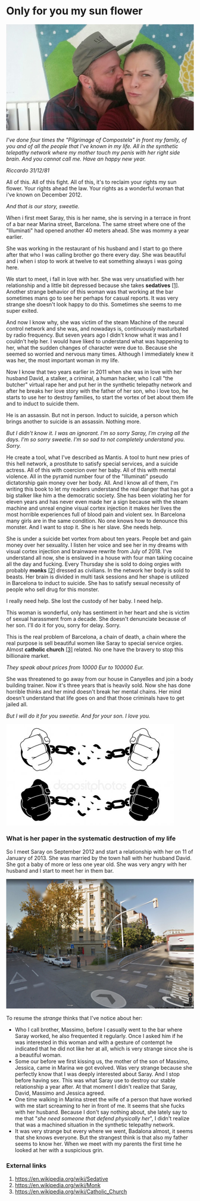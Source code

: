 # Only for you my sun flower

![my baby](../Images/IMG-20150309-WA0038.jpg)

*I've done four times the "Pilgrimage of Compostela" in front my family, of you and of all the people that I've known in my life. All in the synthetic telepathy network where my mother touch my penis with her right side brain. And you cannot call me. Have an happy new year.* 

*Riccardo 31/12/81*

All of this. All of this fight. All of this, it's to reclaim your rights my sun flower. Your rights ahead the law. Your rights as a wonderful woman that i've known on December 2012.

*And that is our story, sweetie.*

When i first meet Saray, this is her name, she is serving in a terrace in front of a bar near Marina street, Barcelona. The same street where one of the "Illuminati" had opened another 40 meters ahead. She was mommy a year earlier.

She was working in the restaurant of his husband and I start to go there after that who I was calling brother go there every day. She was beautiful and i when i stop to work at twelve to eat something always i was going here. 

We start to meet, i fall in love with her. She was very unsatisfied with her relationship and a little bit depressed because she takes **sedatives** [[1]](https://en.wikipedia.org/wiki/Sedative). Another strange behavior of this woman was that working at the bar sometimes mans go to see her perhaps for casual reports. It was very strange she doesn't look happy to do this. Sometimes she seems to me super exited. 

And now I know why, she was victim of the steam Machine of the neural control network and she was, and nowadays is, continuously masturbated by radio frequency. But seven years ago I didn't know what it was and I couldn't help her. I would have liked to understand what was happening to her, what the sudden changes of character were due to. Because she seemed so worried and nervous many times. Although I immediately knew it was her, the most important woman in my life.

Now I know that two years earlier in 2011 when she was in love with her husband David, a stalker, a criminal, a human hacker, who I call "the butcher" virtual rape her and put her in the synthetic telepathy network and after he breaks her love story with the father of her son, who i love too, he starts to use her to destroy families, to start the vortex of bet about them life and to induct to suicide them. 

He is an assassin. But not in person. Induct to suicide, a person which brings another to suicide is an assassin. Nothing more.

*But I didn't know it. I was an ignorant. I'm so sorry Saray, I'm crying all the days. I'm so sorry sweetie. I'm so sad to not completely understand you. Sorry.* 

He create a tool, what I've described as Mantis. A tool to hunt new pries of this hell network, a prostitute to satisfy special services, and a suicide actress. All of this with coercion over her baby. All of this with mental violence. All in the pyramid number four of the "Illuminati" pseudo dictatorship gain money over her body. All. And I know all of them, I'm writing this book to let my readers understand the real danger that has got a big stalker like him a the democratic society. She has been violating her for eleven years and has never even made her a sign because with the steam machine and unreal engine visual cortex injection it makes her lives the most horrible experiences full of blood pain and violent sex. In Barcelona many girls are in the same condition. No one knows how to denounce this monster. And I want to stop it. She is her slave. She needs help. 

She is under a suicide bet vortex from about ten years. People bet and gain money over her sexuality. I listen her voice and see her in my dreams with visual cortex injection and brainwave rewrite from July of 2018. I've understand all now, she is enslaved in a house with four man taking cocaine all the day and fucking. Every Thursday she is sold to doing orgies with probably **monks** [[2]](https://en.wikipedia.org/wiki/Monk) dressed as civilians. In the network her body is sold to beasts. Her brain is divided in multi task sessions and her shape is utilized in Barcelona to induct to suicide. She has to satisfy sexual necessity of people who sell drug for this monster.

I really need help. She lost the custody of her baby. I need help.  

This woman is wonderful, only has sentiment in her heart and she is victim of sexual harassment from a decade. She doesn't denunciate because of her son. I'll do it for you, sorry for delay. Sorry.

This is the real problem of Barcelona, a chain of death, a chain where the real purpose is sell beautiful women like Saray to special service orgies. Almost **catholic church** [[3]](https://en.wikipedia.org/wiki/Catholic_Church) related. No one have the bravery to stop this billionaire market. 

*They speak about prices from 10000 Eur to 100000 Eur.* 

She was threatened to go away from our house in Canyelles and join a body building trainer. Now it's three years that is heavily sold. Now she has done horrible thinks and her mind doesn't break her mental chains. Her mind doesn't understand that life goes on and that those criminals have to get jailed all. 

*But I will do it for you sweetie. And for your son. I love you.*

![chain breaks](../Images/depositphotos_75624997-stock-illustration-man-hands-breaking-steel-handcuffs.jpg)

### What is her paper in the systematic destruction of my life

So I meet Saray on September 2012 and start a relationship with her on 11 of January of 2013. She was married by the town hall with her husband David. She got a baby of more or less one year old. She was very angry with her husband and I start to meet her in them bar. 

![La herradura](../Images/herradura.jpg)

To resume the *strange* thinks that I've notice about her:

- Who I call brother, Massimo, before I casually went to the bar where Saray worked, he also frequented it regularly. Once I asked him if he was interested in this woman and with a gesture of contempt he indicated that he did not like her at all, which is very strange since she is a beautiful woman.
- Some our before we first kissing us, the mother of the son of Massimo, Jessica, came in Marina we got evolved. Was very strange because she perfectly know that I was deeply interested about Saray. And I stop before having sex. This was what Saray use to destroy our stable relationship a year after. At that moment I didn't realize that Saray, David, Massimo and Jessica agreed.
- One time walking in Marina street the wife of a person that have worked with me start screaming to her in front of me. It seems that she fucks with her husband. Because I don't say nothing about, she lately say to me that "*she need someone that defend physically her*", I didn't realize that was a machined situation in the synthetic telepathy network.
- It was very strange but every where we went, Badalona almost, it seems that she knows everyone. But the strangest think is that also my father seems to know her. When we meet with my parents the first time he looked at her with a suspicious grin.

### External links 

1. https://en.wikipedia.org/wiki/Sedative
2. https://en.wikipedia.org/wiki/Monk
3. https://en.wikipedia.org/wiki/Catholic_Church

